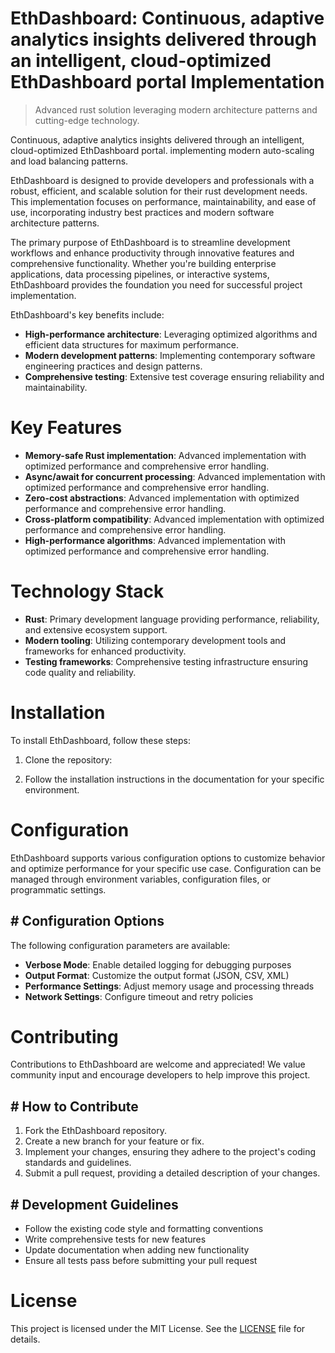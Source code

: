<!-- fallback_EthDashboard_20251028222439_81307 -->

# EthDashboard: Continuous, adaptive analytics insights delivered through an intelligent, cloud-optimized EthDashboard portal Implementation
> Advanced rust solution leveraging modern architecture patterns and cutting-edge technology.

Continuous, adaptive analytics insights delivered through an intelligent, cloud-optimized EthDashboard portal. implementing modern auto-scaling and load balancing patterns.

EthDashboard is designed to provide developers and professionals with a robust, efficient, and scalable solution for their rust development needs. This implementation focuses on performance, maintainability, and ease of use, incorporating industry best practices and modern software architecture patterns.

The primary purpose of EthDashboard is to streamline development workflows and enhance productivity through innovative features and comprehensive functionality. Whether you're building enterprise applications, data processing pipelines, or interactive systems, EthDashboard provides the foundation you need for successful project implementation.

EthDashboard's key benefits include:

* **High-performance architecture**: Leveraging optimized algorithms and efficient data structures for maximum performance.
* **Modern development patterns**: Implementing contemporary software engineering practices and design patterns.
* **Comprehensive testing**: Extensive test coverage ensuring reliability and maintainability.

# Key Features

* **Memory-safe Rust implementation**: Advanced implementation with optimized performance and comprehensive error handling.
* **Async/await for concurrent processing**: Advanced implementation with optimized performance and comprehensive error handling.
* **Zero-cost abstractions**: Advanced implementation with optimized performance and comprehensive error handling.
* **Cross-platform compatibility**: Advanced implementation with optimized performance and comprehensive error handling.
* **High-performance algorithms**: Advanced implementation with optimized performance and comprehensive error handling.

# Technology Stack

* **Rust**: Primary development language providing performance, reliability, and extensive ecosystem support.
* **Modern tooling**: Utilizing contemporary development tools and frameworks for enhanced productivity.
* **Testing frameworks**: Comprehensive testing infrastructure ensuring code quality and reliability.

# Installation

To install EthDashboard, follow these steps:

1. Clone the repository:


2. Follow the installation instructions in the documentation for your specific environment.

# Configuration

EthDashboard supports various configuration options to customize behavior and optimize performance for your specific use case. Configuration can be managed through environment variables, configuration files, or programmatic settings.

## # Configuration Options

The following configuration parameters are available:

* **Verbose Mode**: Enable detailed logging for debugging purposes
* **Output Format**: Customize the output format (JSON, CSV, XML)
* **Performance Settings**: Adjust memory usage and processing threads
* **Network Settings**: Configure timeout and retry policies

# Contributing

Contributions to EthDashboard are welcome and appreciated! We value community input and encourage developers to help improve this project.

## # How to Contribute

1. Fork the EthDashboard repository.
2. Create a new branch for your feature or fix.
3. Implement your changes, ensuring they adhere to the project's coding standards and guidelines.
4. Submit a pull request, providing a detailed description of your changes.

## # Development Guidelines

* Follow the existing code style and formatting conventions
* Write comprehensive tests for new features
* Update documentation when adding new functionality
* Ensure all tests pass before submitting your pull request

# License

This project is licensed under the MIT License. See the [LICENSE](https://github.com/zhusonglai/EthDashboard/blob/main/LICENSE) file for details.
